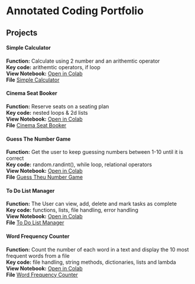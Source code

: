 # Annotated Coding Portfolio

## Projects

#### Simple Calculator  
**Function:** Calculate using 2 number and an arithemtic operator  
**Key code:** arithemtic operators, if loop  
**View Notebook:** [Open in Colab](https://colab.research.google.com/drive/1WZFeFXkkCqRgeGE72Qsw85nVf2muIrEu?usp=sharing)  
**File** [Simple Calculator](Simple_Calculator.ipynb)

#### Cinema Seat Booker  
**Function:** Reserve seats on a seating plan   
**Key code:** nested loops & 2d lists  
**View Notebook:** [Open in Colab](https://colab.research.google.com/drive/16LlW_Z6WJkZyk2fYrlK8unPUG_wbSYab?usp=sharing)  
**File** [Cinema Seat Booker](Cinema_Seat_Booker.ipynb)

#### Guess The Number Game  
**Function:** Get the user to keep guessing numbers between 1-10 until it is correct  
**Key code:** random.randint(), while loop, relational operators  
**View Notebook:** [Open in Colab](https://colab.research.google.com/drive/1hA-IMR7R0_Y3f4eAMXHvkzFRlN7kSwSC?usp=sharing)  
**File** [Guess Theu Number Game](Guess_The_Number_Game.ipynb)

#### To Do List Manager  
**Function:** The User can view, add, delete and mark tasks as complete  
**Key code:** functions, lists, file handling, error handling  
**View Notebook:** [Open in Colab](https://colab.research.google.com/drive/1ZK4PACfTgXof1f8XxAFDsTfaJYJzW6lD?usp=sharing)  
**File** [To Do List Manager](To_Do_List_Manager.ipynb)

#### Word Frequency Counter  
**Function:** Count the number of each word in a text and display the 10 most frequent words from a file  
**Key code:** file handling, string methods, dictionaries, lists and lambda  
**View Notebook:** [Open in Colab](https://colab.research.google.com/drive/1Uw9v07mBj-mezjVJ2e8lCruIn65kAZlr?usp=sharing)  
**File** [Word Frequency Counter](Word_Frequency_Counter.ipynb)

 
